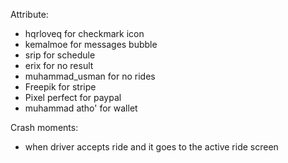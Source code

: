 Attribute:
- hqrloveq for checkmark icon
- kemalmoe for messages bubble
- srip for schedule
- erix for no result
- muhammad_usman for no rides
- Freepik for stripe
- Pixel perfect for paypal
- muhammad atho' for wallet


Crash moments:
- when driver accepts ride and it goes to the active ride screen